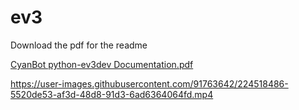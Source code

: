 # ev3
Download the pdf for the readme

[CyanBot python-ev3dev Documentation.pdf](https://github.com/CyanCheetah/ev3/files/10949756/CyanBot.python-ev3dev.Documentation.pdf)



https://user-images.githubusercontent.com/91763642/224518486-5520de53-af3d-48d8-91d3-6ad6364064fd.mp4

